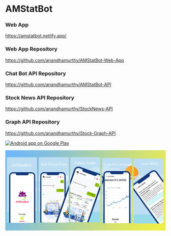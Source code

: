 # AMStatBot

### Web App
https://amstatbot.netlify.app/
### Web App Repository
https://github.com/anandhamurthy/AMStatBot-Web-App
### Chat Bot API Repository
https://github.com/anandhamurthy/AMStatBot-API
### Stock News API Repository
https://github.com/anandhamurthy/StockNews-API
### Graph API Repository
https://github.com/anandhamurthy/Stock-Graph-API


<a href="https://play.google.com/store/apps/details?id=com.amstatbot&hl=en">
  <img alt="Android app on Google Play" src="https://developer.android.com/images/brand/en_app_rgb_wo_45.png" />
</a>

![AMStatBot](https://github.com/anandhamurthy/AMStatBot/blob/master/amstatbot.png)

